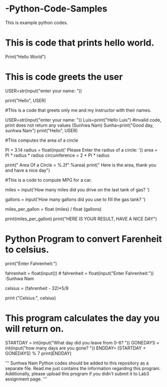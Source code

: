 # -Python-Code-Samples


This is example python codes.


# This is code that prints hello world.


Print(“Hello World”)


# This is code greets the user


USER=str(input("enter your name: "))

print("Hello", USER)


#This is a code that greets only me and my instructor with their names.


USER=str(input("enter your name: "))
Luis=print("Hello Luis")                      #invalid code, print does not return any values (Sunhwa Nam)
Sunha=print("Good day, sunhwa Nam")
print("Hello", USER)


#This computes the area of a circle


PI = 3.14
radius = float(input(' Please Enter the radius of a circle: '))
area = PI * radius * radius
circumference = 2 * PI * radius

print(" Area Of a Circle = %.2f" %area)
print(" Here is the area, thank you and have a nice day")


#This is a code to compute MPG for a car. 


miles = input('How many miles did you drive on the last tank of gas? ')

gallons = input('How many gallons did you use to fill the gas tank? ')

miles_per_gallon = float (miles) / float (gallons)

print(miles_per_gallon)
print("HERE IS YOUR RESULT, HAVE A NICE DAY")


# Python Program to convert Farenheit to celsius.

 
print("Enter Fahrenheit:")

fahrenheit = float(input())          # fahrenheit = float(input("Enter Fahrenheit:")) :Sunhwa Nam

celsius = (fahrenheit - 32)*5/9

print ("Celsius:", celsius)

# This program calculates the day you will return on. 


STARTDAY = int(input("What day did you leave from 0-6? "))
GONEDAYS = int(input("how many days are you gone? "))
ENDDAY= (STARTDAY + GONEDAYS) % 7
print(ENDDAY) 

'''
    Sunhwa Nam
    Python codes should be added to this repository as a separate file. Read.me just contains the information regarding this program.
    Additionally, please upload this program if you didn't submit it to Lab3 assignment page.
'''
